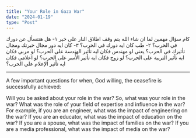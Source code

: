 ```yaml
---
title: "Your Role in Gaza War"
date: "2024-01-19"
type: "Post"
---
```


كام سؤال مهمين لما ان شاء الله يتم وقف اطلاق النار على خير
١- هل هتتسأل عن دورك في الحرب؟
٢- طب كان ايه دورك في الحرب؟
٣- كان ايه دور مجال خبرتك ومجال تأثيرك في الحرب؟ يعني لو مهندس فكان ايه تأثير الهندسة على الحرب؟ لو مربي فكان ايه تأثير التربية على الحرب؟ لو زوج فكان ايه تأثير الأُسر على الحرب؟ لو اعلامي فكان ايه تأثير الإعلام على الحرب؟

---

A few important questions for when, God willing, the ceasefire is successfully achieved:

Will you be asked about your role in the war?
So, what was your role in the war?
What was the role of your field of expertise and influence in the war? For example, if you are an engineer, what was the impact of engineering on the war? If you are an educator, what was the impact of education on the war? If you are a spouse, what was the impact of families on the war? If you are a media professional, what was the impact of media on the war?